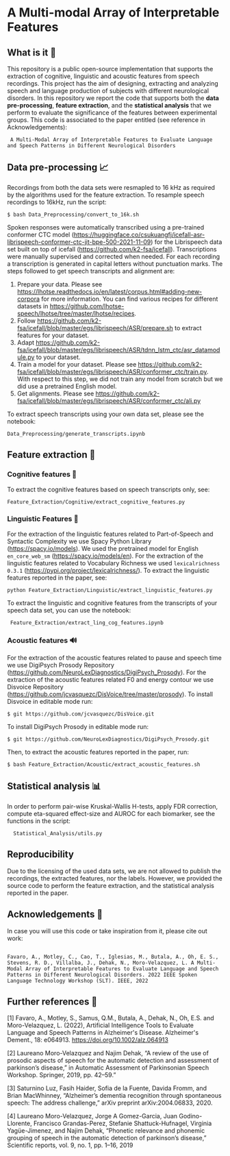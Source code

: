 # A Multi-modal Array of Interpretable Features

## What is it 🔎
This repository is a public open-source implementation that supports the extraction of cognitive, linguistic and acoustic features from speech recordings. This project has the aim of designing, extracting and analyzing speech and language production of subjects with different neurological disorders. 
In this repository we report the code that supports both the  **data pre-processing**, **feature extraction**, and the **statistical analysis** that we perform to evaluate the significance of the features between experimental groups. This code is associated to the paper entitled (see reference in Acknowledgements):

``` 
 A Multi-Modal Array of Interpretable Features to Evaluate Language and Speech Patterns in Different Neurological Disorders
```
## Data pre-processing 📈
Recordings from both the data sets were resmapled to 16 kHz as required by the algorithms used for the feature extraction. To resample speech recordings to 16kHz, run the script: 
  
  ```
  $ bash Data_Preprocessing/convert_to_16k.sh 
  ```
Spoken responses were automatically transcribed using a pre-trained conformer CTC  model (https://huggingface.co/csukuangfj/icefall-asr-librispeech-conformer-ctc-jit-bpe-500-2021-11-09) for the Librispeech data set built on top of icefall (https://github.com/k2-fsa/icefall). Transcriptions were manually supervised and corrected when needed. For each recording a transcription is generated in capital letters without punctuation marks. The steps followed to get speech transcripts and alignment are:

  1) Prepare your data. Please see https://lhotse.readthedocs.io/en/latest/corpus.html#adding-new-corpora for more information. You can find various recipes for different datasets in https://github.com/lhotse-speech/lhotse/tree/master/lhotse/recipes.
  2) Follow https://github.com/k2-fsa/icefall/blob/master/egs/librispeech/ASR/prepare.sh to extract features for your dataset.
  3) Adapt https://github.com/k2-fsa/icefall/blob/master/egs/librispeech/ASR/tdnn_lstm_ctc/asr_datamodule.py to your dataset.
  4) Train a model for your dataset. Please see https://github.com/k2-fsa/icefall/blob/master/egs/librispeech/ASR/conformer_ctc/train.py. With respect to this step, we did not train any model from scratch but we did use a pretrained English model.
  5) Get alignments. Please see https://github.com/k2-fsa/icefall/blob/master/egs/librispeech/ASR/conformer_ctc/ali.py

  To extract speech transcripts using your own data set, please see the notebook:

  ```
  Data_Preprocessing/generate_transcripts.ipynb 
  ```
## Feature extraction 🔨
### Cognitive features 🧠

To extract the cognitive features based on speech transcripts only, see:
  ``` 
  Feature_Extraction/Cognitive/extract_cognitive_features.py
  ```
### Linguistic Features 🔡
For the extraction of the linguistic features related to Part-of-Speech and Syntactic Complexity we use Spacy Python Library (<https://spacy.io/models>). We used the pretrained model for English ```en_core_web_sm``` (<https://spacy.io/models/en>). 
For the extraction of the linguistic features related to Vocabulary Richness we used ```lexicalrichness 0.3.1``` (<https://pypi.org/project/lexicalrichness/>).
To extract the linguistic features reported in the paper, see:

  ``` 
  python Feature_Extraction/Linguistic/extract_linguistic_features.py
  ```
To extract the linguistic and cognitive features from the transcripts of your speech data set, you can use the notebook:

 ``` 
  Feature_Extraction/extract_ling_cog_features.ipynb
  ```
### Acoustic features 🔊
For the extraction of the acoustic features related to pause and speech time we use DigiPsych Prosody Repository (<https://github.com/NeuroLexDiagnostics/DigiPsych_Prosody>). For the extraction of the acoustic features related F0 and energy contour we use Disvoice Repository (<https://github.com/jcvasquezc/DisVoice/tree/master/prosody>).
To install Disvoice in editable mode run:

```
$ git https://github.com/jcvasquezc/DisVoice.git
``` 
To install DigiPsych Prosody in editable mode run:

```
$ git https://github.com/NeuroLexDiagnostics/DigiPsych_Prosody.git
```
Then, to extract the acoustic features reported in the paper, run:

``` 
$ bash Feature_Extraction/Acoustic/extract_acoustic_features.sh
 ```

## Statistical analysis 📊
In order to perform pair-wise Kruskal-Wallis H-tests, apply FDR correction, compute eta-squared effect-size and AUROC for each biomarker, see the functions in the script:
``` 
  Statistical_Analysis/utils.py
 ```
## Reproducibility
Due to the licensing of the used data sets, we are not allowed to publish the recordings, the extracted features, nor the labels. However, we provided the source code to perform the feature extraction, and the statistical analysis reported in the paper.

## Acknowledgements 🙏
In case you will use this code or take inspiration from it, please cite out work: 
```

Favaro, A., Motley, C., Cao, T., Iglesias, M., Butala, A., Oh, E. S., Stevens, R. D., Villalba, J., Dehak, N., Moro-Velazquez, L. A Multi-Modal Array of Interpretable Features to Evaluate Language and Speech Patterns in Different Neurological Disorders. 2022 IEEE Spoken Language Technology Workshop (SLT). IEEE, 2022

```
## Further references 📖
[1] Favaro, A., Motley, S., Samus, Q.M., Butala, A., Dehak, N., Oh, E.S. and Moro-Velazquez, L. (2022), Artificial Intelligence Tools to Evaluate Language and Speech Patterns in Alzheimer's Disease. Alzheimer's Dement., 18: e064913. https://doi.org/10.1002/alz.064913

[2] Laureano Moro-Velazquez and Najim Dehak, “A review of the use of prosodic aspects of speech for the automatic detection and assessment of parkinson’s disease,” in Automatic Assessment of Parkinsonian Speech Workshop. Springer, 2019, pp. 42–59.”​

[3] Saturnino Luz, Fasih Haider, Sofia de la Fuente, Davida Fromm, and Brian MacWhinney, “Alzheimer’s dementia recognition through spontaneous speech: The address challenge,” arXiv preprint arXiv:2004.06833, 2020. ​

[4] Laureano Moro-Velazquez, Jorge A Gomez-Garcia, Juan Godino-Llorente, Francisco Grandas-Perez, Stefanie Shattuck-Hufnagel, Virginia Yagüe-Jimenez, and Najim Dehak, “Phonetic relevance and phonemic grouping of speech in the automatic detection of parkinson’s disease,” Scientific reports, vol. 9, no. 1, pp. 1–16, 2019​
​